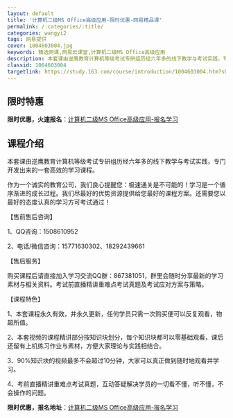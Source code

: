 ```yaml
---
layout: default
title: '计算机二级MS Office高级应用-限时优惠-网易精品课'
permalink: /:categories/:title/
categories: wangyi2
tags: 网易提供
cover: 1004603004.jpg
keywords: 精选网课,网易云课堂,计算机二级MS Office高级应用
description: 本套课由逆鹰教育计算机等级考试专研组历经六年多的线下教学与考试实践，专门开发出来的一套高效的学习课程。作为一个诚实的教育
classid: 1004603004
targetlink: https://study.163.com/course/introduction/1004603004.htm?share=1&shareId=1025206652&utm_campaign=share&utm_medium=iphoneShare&utm_source=&utm_u=1025206652
---
```


## 限时特惠

**限时优惠，火速报名**：[计算机二级MS Office高级应用-报名学习](https://study.163.com/course/introduction/1004603004.htm?share=1&shareId=1025206652&utm_campaign=share&utm_medium=iphoneShare&utm_source=&utm_u=1025206652)

## 课程介绍

本套课由逆鹰教育计算机等级考试专研组历经六年多的线下教学与考试实践，专门开发出来的一套高效的学习课程。

作为一个诚实的教育公司，我们良心提醒您：极速通关是不可能的！学习是一个循序渐进的成长过程。我们尽最好的优势资源提供给您最好的课程方案。还需要您以最好的态度认真的学习方可考试通过！

【售前售后咨询】

1、QQ咨询：1508610952

2、电话/微信咨询：15771630302、18292439661

【售后服务】

购买课程后请直接加入学习交流QQ群：867381051，群里会随时分享最新的学习素材与相关资料。考试前直播精讲重难点考试真题及考试应对方案与策略。

【课程特色】

1、本套课程永久有效，并永久更新，任何学员只需一次购买便可以反复观看，物超所值。

2、本套视频的课程精讲部分按知识块划分，每个知识块都可以零基础观看，课后还留有上机练习作业与素材，方便大家理论与实践相结合。

3、90%知识块的视频最多不会超过10分钟，大家可以真正做到随时地观看并学习。

4、考前直播精讲重难点考试真题，互动答疑解决学员的一切看不懂，听不懂，不会操作的问题。

**限时优惠，报名地址**：[计算机二级MS Office高级应用-报名学习](https://study.163.com/course/introduction/1004603004.htm?share=1&shareId=1025206652&utm_campaign=share&utm_medium=iphoneShare&utm_source=&utm_u=1025206652)

